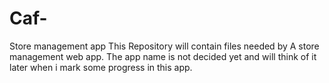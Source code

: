 # Caf-
Store management app
This Repository will contain files needed by A store management web app.
The app name is not decided yet and will think of it later when i mark some progress in this app.
